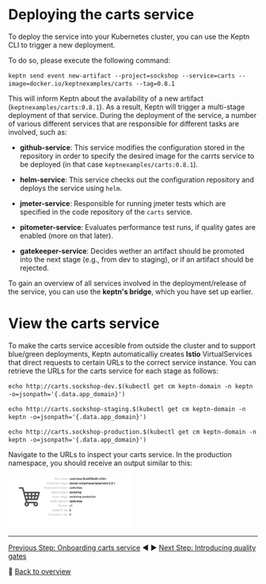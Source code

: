 # Deploying the carts service

To deploy the service into your Kubernetes cluster, you can use the Keptn CLI to trigger a new deployment. 

To do so, please execute the following command:

```console
keptn send event new-artifact --project=sockshop --service=carts --image=docker.io/keptnexamples/carts --tag=0.8.1
```

This will inform Keptn about the availability of a new artifact (`keptnexamples/carts:0.8.1`). As a result, Keptn will trigger a multi-stage deployment of that service. During the deployment of the service, a number of various different services that are responsible for different tasks are involved, such as:

  - **github-service**: This service modifies the configuration stored in the repository in order to specify the desired image for the carrts service to be deployed (in that case `keptnexamples/carts:0.8.1`).

  - **helm-service**: This service checks out the configuration repository and deploys the service using `helm`.

  - **jmeter-service**: Responsible for running jmeter tests which are specified in the code repository of the `carts` service.

  - **pitometer-service**: Evaluates performance test runs, if quality gates are enabled (more on that later).

  - **gatekeeper-service**: Decides wether an artifact should be promoted into the next stage (e.g., from dev to staging), or if an artifact should be rejected.

To gain an overview of all services involved in the deployment/release of the service, you can use the **keptn's bridge**, which you have set up earlier.

# View the carts service

To make the carts service accesible from outside the cluster and to support blue/green deployments, Keptn automaticalliy creates **Istio** VirtualServices that direct requests to certain URLs to the correct service instance. You can retrieve the URLs for the carts service for each stage as follows:

```console
echo http://carts.sockshop-dev.$(kubectl get cm keptn-domain -n keptn -o=jsonpath='{.data.app_domain}')
```

```console
echo http://carts.sockshop-staging.$(kubectl get cm keptn-domain -n keptn -o=jsonpath='{.data.app_domain}')
```

```console
echo http://carts.sockshop-production.$(kubectl get cm keptn-domain -n keptn -o=jsonpath='{.data.app_domain}')
```

Navigate to the URLs to inspect your carts service. In the production namespace, you should receive an output similar to this:

<img src="images/carts-production.png" width="50%"/>

---

[Previous Step: Onboarding carts service](../01_Onboarding_carts_service) :arrow_backward: :arrow_forward: [Next Step: Introducing quality gates](../03_Introducing_quality_gates)

:arrow_up_small: [Back to overview](https://github.com/akirasoft/keptn-springoneplatform#overview)